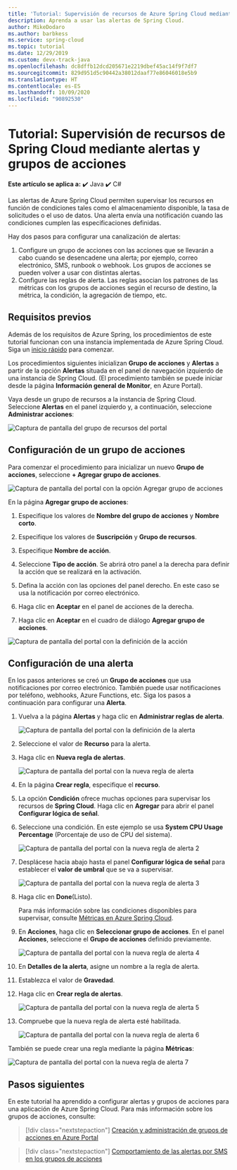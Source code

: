 ```yaml
---
title: 'Tutorial: Supervisión de recursos de Azure Spring Cloud mediante alertas y grupos de acciones | Microsoft Docs'
description: Aprenda a usar las alertas de Spring Cloud.
author: MikeDodaro
ms.author: barbkess
ms.service: spring-cloud
ms.topic: tutorial
ms.date: 12/29/2019
ms.custom: devx-track-java
ms.openlocfilehash: dc8dffb12dcd205671e2219dbef45ac14f9f7df7
ms.sourcegitcommit: 829d951d5c90442a38012daaf77e86046018e5b9
ms.translationtype: HT
ms.contentlocale: es-ES
ms.lasthandoff: 10/09/2020
ms.locfileid: "90892530"
---
```

# <a name="tutorial-how-to-monitor-spring-cloud-resources-using-alerts-and-action-groups"></a>Tutorial: Supervisión de recursos de Spring Cloud mediante alertas y grupos de acciones

**Este artículo se aplica a:** ✔️ Java ✔️ C#

Las alertas de Azure Spring Cloud permiten supervisar los recursos en función de condiciones tales como el almacenamiento disponible, la tasa de solicitudes o el uso de datos. Una alerta envía una notificación cuando las condiciones cumplen las especificaciones definidas.

Hay dos pasos para configurar una canalización de alertas: 
1. Configure un grupo de acciones con las acciones que se llevarán a cabo cuando se desencadene una alerta; por ejemplo, correo electrónico, SMS, runbook o webhook. Los grupos de acciones se pueden volver a usar con distintas alertas.
2. Configure las reglas de alerta. Las reglas asocian los patrones de las métricas con los grupos de acciones según el recurso de destino, la métrica, la condición, la agregación de tiempo, etc.

## <a name="prerequisites"></a>Requisitos previos

Además de los requisitos de Azure Spring, los procedimientos de este tutorial funcionan con una instancia implementada de Azure Spring Cloud.  Siga un [inicio rápido](spring-cloud-quickstart.md) para comenzar.

Los procedimientos siguientes inicializan **Grupo de acciones** y **Alertas** a partir de la opción **Alertas** situada en el panel de navegación izquierdo de una instancia de Spring Cloud. (El procedimiento también se puede iniciar desde la página **Información general de Monitor**, en Azure Portal). 

Vaya desde un grupo de recursos a la instancia de Spring Cloud. Seleccione **Alertas** en el panel izquierdo y, a continuación, seleccione **Administrar acciones**:

![Captura de pantalla del grupo de recursos del portal](media/alerts-action-groups/action-1-a.png)

## <a name="set-up-action-group"></a>Configuración de un grupo de acciones

Para comenzar el procedimiento para inicializar un nuevo **Grupo de acciones**, seleccione **+ Agregar grupo de acciones**.

![Captura de pantalla del portal con la opción Agregar grupo de acciones](media/alerts-action-groups/action-1.png)

En la página **Agregar grupo de acciones**:

 1. Especifique los valores de **Nombre del grupo de acciones** y **Nombre corto**.

 1. Especifique los valores de **Suscripción** y **Grupo de recursos**.

 1. Especifique **Nombre de acción**.

 1. Seleccione **Tipo de acción**.  Se abrirá otro panel a la derecha para definir la acción que se realizará en la activación.

 1. Defina la acción con las opciones del panel derecho.  En este caso se usa la notificación por correo electrónico.

 1. Haga clic en **Aceptar** en el panel de acciones de la derecha.

 1. Haga clic en **Aceptar** en el cuadro de diálogo **Agregar grupo de acciones**. 

  ![Captura de pantalla del portal con la definición de la acción](media/alerts-action-groups/action-2.png)

## <a name="set-up-alert"></a>Configuración de una alerta 

En los pasos anteriores se creó un **Grupo de acciones** que usa notificaciones por correo electrónico. También puede usar notificaciones por teléfono, webhooks, Azure Functions, etc. Siga los pasos a continuación para configurar una **Alerta**.

1. Vuelva a la página **Alertas** y haga clic en **Administrar reglas de alerta**.

   ![Captura de pantalla del portal con la definición de la alerta](media/alerts-action-groups/alerts-2.png)

1. Seleccione el valor de **Recurso** para la alerta.

1. Haga clic en **Nueva regla de alertas**.

   ![Captura de pantalla del portal con la nueva regla de alerta](media/alerts-action-groups/alerts-3.png)

1. En la página **Crear regla**, especifique el **recurso**.

1. La opción **Condición** ofrece muchas opciones para supervisar los recursos de **Spring Cloud**.  Haga clic en **Agregar** para abrir el panel **Configurar lógica de señal**.

1. Seleccione una condición. En este ejemplo se usa **System CPU Usage Percentage** (Porcentaje de uso de CPU del sistema).

   ![Captura de pantalla del portal con la nueva regla de alerta 2](media/alerts-action-groups/alerts-3-1.png)

1. Desplácese hacia abajo hasta el panel **Configurar lógica de señal** para establecer el **valor de umbral** que se va a supervisar.

   ![Captura de pantalla del portal con la nueva regla de alerta 3](media/alerts-action-groups/alerts-3-2.png)

1. Haga clic en **Done**(Listo).

   Para más información sobre las condiciones disponibles para supervisar, consulte [Métricas en Azure Spring Cloud](spring-cloud-concept-metrics.md#user-metrics-options).

1. En **Acciones**, haga clic en **Seleccionar grupo de acciones**. En el panel **Acciones**, seleccione el **Grupo de acciones** definido previamente.

   ![Captura de pantalla del portal con la nueva regla de alerta 4](media/alerts-action-groups/alerts-3-3.png) 

1. En **Detalles de la alerta**, asigne un nombre a la regla de alerta.

1. Establezca el valor de **Gravedad**.

1. Haga clic en **Crear regla de alertas**.

   ![Captura de pantalla del portal con la nueva regla de alerta 5](media/alerts-action-groups/alerts-3-4.png)

1. Compruebe que la nueva regla de alerta esté habilitada.

   ![Captura de pantalla del portal con la nueva regla de alerta 6](media/alerts-action-groups/alerts-4.png)

También se puede crear una regla mediante la página **Métricas**:

![Captura de pantalla del portal con la nueva regla de alerta 7](media/alerts-action-groups/alerts-5.png)

## <a name="next-steps"></a>Pasos siguientes

En este tutorial ha aprendido a configurar alertas y grupos de acciones para una aplicación de Azure Spring Cloud. Para más información sobre los grupos de acciones, consulte:

> [!div class="nextstepaction"]
> [Creación y administración de grupos de acciones en Azure Portal](https://docs.microsoft.com/azure/azure-monitor/platform/action-groups)

> [!div class="nextstepaction"]
> [Comportamiento de las alertas por SMS en los grupos de acciones](https://docs.microsoft.com/azure/azure-monitor/platform/alerts-sms-behavior)
